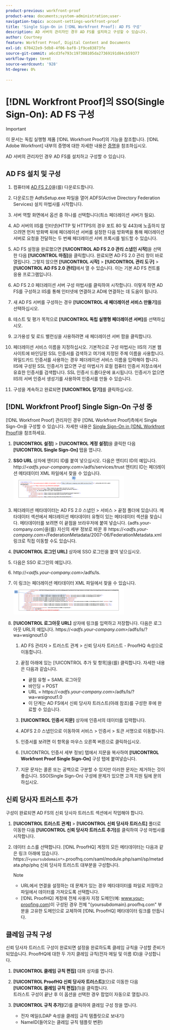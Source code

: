 ```yaml
---
product-previous: workfront-proof
product-area: documents;system-administration;user-
navigation-topic: account-settings-workfront-proof
title: 'Single Sign-On in [!DNL Workfront Proof]: AD FS 구성'
description: AD 서버의 관리자인 경우 AD FS를 설치하고 구성할 수 있습니다.
author: Courtney
feature: Workfront Proof, Digital Content and Documents
exl-id: 670422e9-5db8-4f06-baf8-1f9ce83873fe
source-git-commit: a6cd3fe793c197308105da27369191d84cb59377
workflow-type: tm+mt
source-wordcount: '928'
ht-degree: 0%

---
```


# [!DNL Workfront Proof]의 SSO(Single Sign-On): AD FS 구성

>[!IMPORTANT]
>
>이 문서는 독립 실행형 제품 [!DNL Workfront Proof]의 기능을 참조합니다. [!DNL Adobe Workfront] 내부의 증명에 대한 자세한 내용은 [증명](../../../review-and-approve-work/proofing/proofing.md)을 참조하십시오.

AD 서버의 관리자인 경우 AD FS를 설치하고 구성할 수 있습니다.

## AD FS 설치 및 구성

1. 컴퓨터에 [AD FS 2.0](http://www.microsoft.com/en-us/download/details.aspx?id=10909)을(를) 다운로드합니다.
1. 다운로드한 AdfsSetup.exe 파일을 열어 ADFS(Active Directory Federation Services) 설치 마법사를 시작합니다.
1. 서버 역할 화면에서 옵션 중 하나를 선택합니다(최소 페더레이션 서버가 필요).
1. AD 서버의 IIS를 인터넷(HTTP 및 HTTPS의 경우 포트 80 및 443)에 노출하지 않으려면 먼저 방화벽 뒤에 페더레이션 서버를 설정한 다음 방화벽을 통해 페더레이션 서버로 요청을 전달하는 두 번째 페더레이션 서버 프록시를 빌드할 수 있습니다.
1. AD FS 설정을 완료했으면 **[!UICONTROL AD FS 2.0 관리 스냅인 시작]**&#x200B;을 선택한 다음 **[!UICONTROL 마침]**&#x200B;을 클릭합니다. 완료되면 AD FS 2.0 관리 창이 바로 열립니다. 그렇지 않으면 **[!UICONTROL 시작]** > **[!UICONTROL 관리 도구]** > **[!UICONTROL AD FS 2.0 관리]**&#x200B;에서 열 수 있습니다. 이는 기본 AD FS 컨트롤 응용 프로그램입니다.

1. AD FS 2.0 페더레이션 서버 구성 마법사를 클릭하여 시작합니다.
이렇게 하면 AD FS를 구성하고 IIS를 통해 인터넷에 연결하고 AD에 연결하는 데 도움이 됩니다.
1. 새 AD FS 서버를 구성하는 경우 **[!UICONTROL 새 페더레이션 서비스 만들기]**&#x200B;를 선택하십시오.
1. 테스트 및 평가 목적으로 **[!UICONTROL 독립 실행형 페더레이션 서버]**&#x200B;를 선택하십시오.

1. 고가용성 및 로드 밸런싱을 사용하려면 새 페더레이션 서버 팜을 클릭합니다.
1. 페더레이션 서비스 이름을 지정하십시오.
기본적으로 구성 마법사는 IIS의 기본 웹 사이트에 바인딩된 SSL 인증서를 검색하고 여기에 지정된 주체 이름을 사용합니다. 와일드카드 인증서를 사용하는 경우 페더레이션 서비스 이름을 입력해야 합니다.
IIS에 구성된 SSL 인증서가 없으면 구성 마법사가 로컬 컴퓨터 인증서 저장소에서 유효한 인증서를 검색합니다. SSL 인증서 드롭다운에 표시됩니다. 인증서가 없으면 IIS의 서버 인증서 생성기를 사용하여 인증서를 만들 수 있습니다.

1. 구성을 계속하고 완료되면 **[!UICONTROL 닫기]**&#x200B;를 클릭하십시오.

## [!DNL Workfront Proof] Single Sign-On 구성 중

[!DNL Workfront Proof] 관리자인 경우 [!DNL Workfront Proof]측에서 Single Sign-On을 구성할 수 있습니다. 자세한 내용은 [Single Sign-On in [!DNL Workfront Proof]](../../../workfront-proof/wp-acct-admin/managing-security/single-sign-on-overview.md)을 참조하세요.

1. **[!UICONTROL 설정]** > **[!UICONTROL 계정 설정]**&#x200B;을 클릭한 다음 **[!UICONTROL Single Sign-On]** 탭을 엽니다.

1. **SSO URL** 상자에 엔티티 ID를 붙여 넣으십시오.
다음은 엔티티 ID의 예입니다.
http://*&lt;adfs.your-company.com>*/adfs/services/trust
엔티티 ID는 페더레이션 메타데이터 XML 파일에서 찾을 수 있습니다.
   ![ProofHQ_configuration_02.png](assets/proofhq-configuration-02-350x80.png)

1. 페더레이션 메타데이터는 AD FS 2.0 스냅인 > 서비스 > 끝점 폴더에 있습니다. 메타데이터 섹션에서 페더레이션 메타데이터 유형이 있는 메타데이터 섹션을 찾습니다. 메타데이터를 보려면 이 끝점을 브라우저에 붙여 넣습니다. {adfs.your-company.com}을(를) 자신의 세부 정보로 바꾼 후 https://*&lt;adfs.your-company.com>*/FederationMetadata/2007-06/FederationMetadata.xml 링크로 직접 이동할 수도 있습니다.
1. **[!UICONTROL 로그인 URL]** 상자에 SSO 로그인을 붙여 넣으십시오.
1. 다음은 SSO 로그인의 예입니다.
1. http://*&lt;adfs.your-company.com>*/adfs/ls.
1. 이 링크는 페더레이션 메타데이터 XML 파일에서 찾을 수 있습니다.
   ![ProofHQ_configuration_03.png](assets/proofhq-configuration-03-350x90.png)

1. **[!UICONTROL 로그아웃 URL]** 상자에 링크를 입력하고 저장합니다.
다음은 로그아웃 URL의 예입니다.
https://*&lt;adfs.your-company.com>*/adfs/ls/?wa=wsignout1.0

   1. AD FS 관리자 > 트러스트 관계 > 신뢰 당사자 트러스트 - ProofHQ 속성으로 이동합니다.
   1. 끝점 아래에 있는 [!UICONTROL 추가 및 항목]을(를) 클릭합니다. 자세한 내용은 다음과 같습니다.

      * 끝점 유형 = SAML 로그아웃
      * 바인딩 = POST
      * URL = https://*&lt;adfs.your-company.com*>/adfs/ls/?wa=wsignout1.0
      * 이 단계는 AD FS에서 신뢰 당사자 트러스트(아래 참조)를 구성한 후에 완료할 수 있습니다.
   1. **[!UICONTROL 인증서 지문]** 상자에 인증서의 데이터를 입력합니다.
   1. ADFS 2.0 스냅인으로 이동하여 서비스 > 인증서 > 토큰 서명으로 이동합니다.
   1. 인증서를 보려면 이 항목을 마우스 오른쪽 버튼으로 클릭하십시오.
   1. [!UICONTROL 인증서 세부 정보] 탭에서 지문을 복사하여 **[!UICONTROL Workfront Proof Single Sign-On]** 구성 탭에 붙여넣습니다.

   1. 지문 문자는 콜론 또는 공백으로 구분할 수 있지만 이러한 문자는 제거하는 것이 좋습니다. SSO(Single Sign-On) 구성에 문제가 있으면 고객 지원 팀에 문의하십시오.


## 신뢰 당사자 트러스트 추가

구성이 완료되면 AD FS의 신뢰 당사자 트러스트 섹션에서 작업해야 합니다.

1. **[!UICONTROL 트러스트 관계]** > **[!UICONTROL 신뢰 당사자 트러스트]** 폴더로 이동한 다음 **[!UICONTROL 신뢰 당사자 트러스트 추가]**&#x200B;를 클릭하여 구성 마법사를 시작합니다.

1. 데이터 소스를 선택합니다.
[!DNL ProofHQ] 계정의 모든 메타데이터는 다음과 같은 링크 아래에 있습니다.
https://`<yoursubdomain*>`.proofhq.com/saml/module.php/saml/sp/metadata.php/phq
신뢰 당사자 트러스트 대부분을 구성합니다.

   >[!NOTE]
   >
   >* URL에서 연결을 설정하는 데 문제가 있는 경우 메타데이터를 파일로 저장하고 파일에서 데이터를 가져오도록 선택합니다.
   >* [!DNL ProofHQ] 계정에 전체 사용자 지정 도메인(예: www.your-proofing.com)이 구성된 경우 전체 &quot;{yoursubdomain}.proofhq.com&quot; 부분을 고유한 도메인으로 교체하여 [!DNL ProofHQ] 메타데이터 링크를 만듭니다.


## 클레임 규칙 구성

신뢰 당사자 트러스트 구성이 완료되면 설정을 완료하도록 클레임 규칙을 구성할 준비가 되었습니다. ProofHQ에 대한 두 가지 클레임 규칙(전자 메일 및 이름 ID)을 구성합니다.

1. **[!UICONTROL 클레임 규칙 편집]** 대화 상자를 엽니다.
1. **[!UICONTROL ProofHQ 신뢰 당사자 트러스트]**(으)로 이동한 다음 **[!UICONTROL 클레임 규칙 편집]**(1)을 클릭합니다.\
   트러스트 구성이 끝난 후 이 옵션을 선택한 경우 팝업이 자동으로 열립니다.

1. **[!UICONTROL 규칙 추가]**(2)를 클릭하여 클레임 구성 창을 엽니다.

   * 전자 메일(LDAP 속성을 클레임 규칙 템플릿으로 보내기)
   * NameID(들어오는 클레임 규칙 템플릿 변환)
